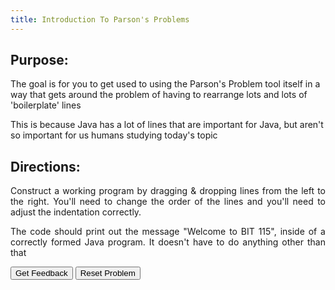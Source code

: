 ```yaml
---
title: Introduction To Parson's Problems
---
```


## Purpose:

 <p>The goal is for you to get used to using the Parson's Problem tool itself in a way that gets around the problem of having to rearrange lots and lots of 'boilerplate' lines</p>

<p>This is because Java has a lot of lines that are important for Java, but aren't so important for us humans studying today's topic</p>

## Directions:

<div style="text-align: justify"> 
<p>Construct a working program by dragging & dropping lines from the left to the right. You'll need to change the order of the lines and you'll need to adjust the indentation correctly.</p>
<p>The code should print out the message "Welcome to BIT 115", inside of a correctly formed Java program.  It doesn't have to do anything other than that</p>
</div>

<div id="sortableTrash" class="sortable-code"></div> 
<div id="sortable" class="sortable-code"></div> 
<div style="clear:both;"></div> 
<p> 
    <input id="feedbackLink" value="Get Feedback" type="button" /> 
    <input id="newInstanceLink" value="Reset Problem" type="button" /> 
</p> 
<script type="text/javascript"> 
(function(){
  var initial = "class Main {\n" +
    "  public static void main(String[] args) {\n" +
    "    System.out.println(&quot;Welcome To BIT 115&quot;);\n" +
    "  }\n" +
    "}";
  var parsonsPuzzle = new ParsonsWidget({
    "sortableId": "sortable",
    "max_wrong_lines": 10,
    "grader": ParsonsWidget._graders.LineBasedGrader,
    "exec_limit": 2500,
    "can_indent": true,
    "x_indent": 50,
    "lang": "en",
    "trashId": "sortableTrash"
  });
  parsonsPuzzle.init(initial);
  parsonsPuzzle.shuffleLines();
  $("#newInstanceLink").click(function(event){ 
      event.preventDefault(); 
      parsonsPuzzle.shuffleLines(); 
  }); 
  $("#feedbackLink").click(function(event){ 
      event.preventDefault(); 
      parsonsPuzzle.getFeedback(); 
  }); 
})(); 
</script>
